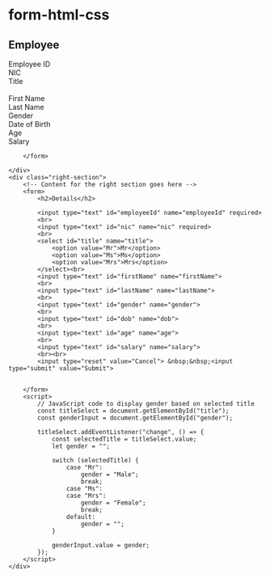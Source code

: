 # form-html-css
<!DOCTYPE html>
<html lang="en">
<head>
    <title>Employee Details</title>
</head>
<body>
    <div class="left-section">
        <!-- Content for the left section goes here -->
        <form>
            <h2>Employee </h2>
            <label for="employeeId">Employee ID </label>  
            <br>
            <label for="nic">NIC </label>
            <br>
            <label for="title">Title </label> 
            <br><br>
            <label for="firstName">First Name</label>
            <br>
            <label for="lastName">Last Name</label> 
            <br>
            <label for="gender">Gender</label> 
            <br>
            <label for="dob">Date of Birth</label> 
            <br>
            <label for="age">Age</label>
            <br>
            <label for="salary">Salary</label>

        </form>
       
    </div>
    <div class="right-section">
        <!-- Content for the right section goes here -->
        <form>
            <h2>Details</h2>
        
            <input type="text" id="employeeId" name="employeeId" required>
            <br>
            <input type="text" id="nic" name="nic" required>
            <br>
            <select id="title" name="title">
                <option value="Mr">Mr</option>
                <option value="Ms">Ms</option>
                <option value="Mrs">Mrs</option>
            </select><br>
            <input type="text" id="firstName" name="firstName">
            <br>
            <input type="text" id="lastName" name="lastName">
            <br>
            <input type="text" id="gender" name="gender">
            <br>
            <input type="text" id="dob" name="dob">
            <br>
            <input type="text" id="age" name="age">
            <br>
            <input type="text" id="salary" name="salary">
            <br><br>
            <input type="reset" value="Cancel"> &nbsp;&nbsp;<input type="submit" value="Submit">


        </form>
        <script>
            // JavaScript code to display gender based on selected title
            const titleSelect = document.getElementById("title");
            const genderInput = document.getElementById("gender");
    
            titleSelect.addEventListener("change", () => {
                const selectedTitle = titleSelect.value;
                let gender = "";
    
                switch (selectedTitle) {
                    case "Mr":
                        gender = "Male";
                        break;
                    case "Ms":
                    case "Mrs":
                        gender = "Female";
                        break;
                    default:
                        gender = "";
                }
    
                genderInput.value = gender;
            });
        </script>
    </div>
</body>
</html>
